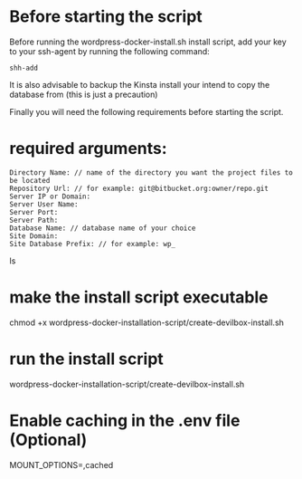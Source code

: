 
# Before starting the script
Before running the wordpress-docker-install.sh install script, add your key to your ssh-agent by running the following command:

    shh-add

It is also advisable to backup the Kinsta install your intend to copy the database from (this is just a precaution)

Finally you will need the following requirements before starting the script. 

# required arguments:

    Directory Name: // name of the directory you want the project files to be located
    Repository Url: // for example: git@bitbucket.org:owner/repo.git
    Server IP or Domain: 
    Server User Name: 
    Server Port: 
    Server Path: 
    Database Name: // database name of your choice
    Site Domain: 
    Site Database Prefix: // for example: wp_
ls

# make the install script executable
chmod +x wordpress-docker-installation-script/create-devilbox-install.sh

# run the install script
wordpress-docker-installation-script/create-devilbox-install.sh

# Enable caching in the .env file (Optional)
MOUNT_OPTIONS=,cached